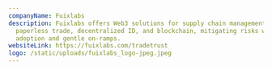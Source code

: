 ```yaml
---
companyName: Fuixlabs
description: Fuixlabs offers Web3 solutions for supply chain management with
  paperless trade, decentralized ID, and blockchain, mitigating risks with easy
  adoption and gentle on-ramps.
websiteLink: https://fuixlabs.com/tradetrust
logo: /static/uploads/fuixlabs_logo-jpeg.jpeg
---
```

